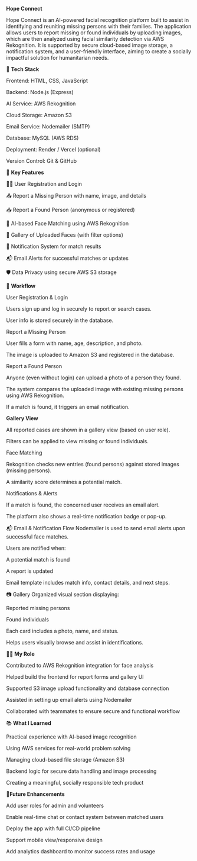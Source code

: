 **Hope Connect**




Hope Connect is an AI-powered facial recognition platform built to assist in identifying and reuniting missing persons with their families. The application allows users to report missing or found individuals by uploading images, which are then analyzed using facial similarity detection via AWS Rekognition. It is supported by secure cloud-based image storage, a notification system, and a user-friendly interface, aiming to create a socially impactful solution for humanitarian needs.

🔧 **Tech Stack**




Frontend: HTML, CSS, JavaScript

Backend: Node.js (Express)

AI Service: AWS Rekognition

Cloud Storage: Amazon S3

Email Service: Nodemailer (SMTP)

Database: MySQL (AWS RDS)

Deployment: Render / Vercel (optional)

Version Control: Git & GitHub





🚀 **Key Features**


🧑‍💻 User Registration and Login

📤 Report a Missing Person with name, image, and details

📥 Report a Found Person (anonymous or registered)

🔎 AI-based Face Matching using AWS Rekognition

📂 Gallery of Uploaded Faces (with filter options)

🔔 Notification System for match results

📬 Email Alerts for successful matches or updates

🛡️ Data Privacy using secure AWS S3 storage




🔁 **Workflow**


User Registration & Login

Users sign up and log in securely to report or search cases.

User info is stored securely in the database.

Report a Missing Person

User fills a form with name, age, description, and photo.

The image is uploaded to Amazon S3 and registered in the database.

Report a Found Person

Anyone (even without login) can upload a photo of a person they found.

The system compares the uploaded image with existing missing persons using AWS Rekognition.

If a match is found, it triggers an email notification.





**Gallery View**



All reported cases are shown in a gallery view (based on user role).

Filters can be applied to view missing or found individuals.

Face Matching

Rekognition checks new entries (found persons) against stored images (missing persons).

A similarity score determines a potential match.

Notifications & Alerts

If a match is found, the concerned user receives an email alert.

The platform also shows a real-time notification badge or pop-up.

📬 Email & Notification Flow
Nodemailer is used to send email alerts upon successful face matches.

Users are notified when:

A potential match is found

A report is updated

Email template includes match info, contact details, and next steps.

📷 Gallery
Organized visual section displaying:

Reported missing persons

Found individuals

Each card includes a photo, name, and status.

Helps users visually browse and assist in identifications.





👨‍💻 **My Role**


Contributed to AWS Rekognition integration for face analysis

Helped build the frontend for report forms and gallery UI

Supported S3 image upload functionality and database connection

Assisted in setting up email alerts using Nodemailer

Collaborated with teammates to ensure secure and functional workflow





📚 **What I Learned**


Practical experience with AI-based image recognition

Using AWS services for real-world problem solving

Managing cloud-based file storage (Amazon S3)

Backend logic for secure data handling and image processing

Creating a meaningful, socially responsible tech product




🚧**Future Enhancements**


Add user roles for admin and volunteers

Enable real-time chat or contact system between matched users






Deploy the app with full CI/CD pipeline

Support mobile view/responsive design

Add analytics dashboard to monitor success rates and usage

